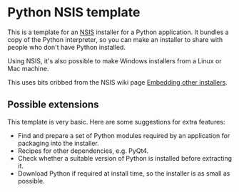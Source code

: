 Python NSIS template
====================

This is a template for an [NSIS](http://nsis.sourceforge.net/) installer for a Python
application. It bundles a copy of the Python interpreter, so you can make an installer
to share with people who don't have Python installed.

Using NSIS, it's also possible to make Windows installers from a Linux or Mac machine.

This uses bits cribbed from the NSIS wiki page [Embedding other installers](http://nsis.sourceforge.net/Embedding_other_installers).

Possible extensions
-------------------

This template is very basic. Here are some suggestions for extra features:

- Find and prepare a set of Python modules required by an application for packaging into
  the installer.
- Recipes for other dependencies, e.g. PyQt4.
- Check whether a suitable version of Python is installed before extracting it.
- Download Python if required at install time, so the installer is as small as possible.
